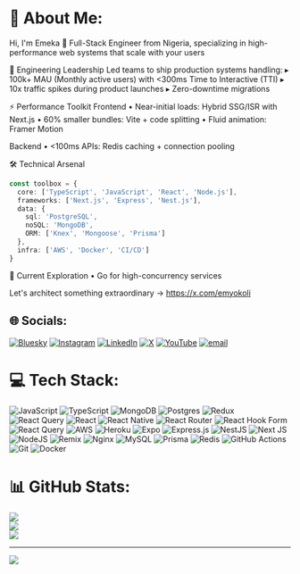 # 💫 About Me:
Hi, I'm Emeka 👋
Full-Stack Engineer from Nigeria, specializing in high-performance web systems that scale with your users

🚀 Engineering Leadership
Led teams to ship production systems handling:
▸ 100k+ MAU (Monthly active users) with <300ms Time to Interactive (TTI)
▸ 10x traffic spikes during product launches
▸ Zero-downtime migrations

⚡ Performance Toolkit
Frontend
• Near-initial loads: Hybrid SSG/ISR with Next.js
• 60% smaller bundles: Vite + code splitting
• Fluid animation: Framer Motion

Backend
• <100ms APIs: Redis caching + connection pooling

🛠️ Technical Arsenal
```typescript
const toolbox = {
  core: ['TypeScript', 'JavaScript', 'React', 'Node.js'],
  frameworks: ['Next.js', 'Express', 'Nest.js'],
  data: {
    sql: 'PostgreSQL',
    noSQL: 'MongoDB',
    ORM: ['Knex', 'Mongoose', 'Prisma']
  },
  infra: ['AWS', 'Docker', 'CI/CD']
}
```
🌱 Current Exploration
• Go for high-concurrency services

Let's architect something extraordinary → https://x.com/emyokoli


## 🌐 Socials:
[![Bluesky](https://img.shields.io/badge/bluesky-0285FF?style=for-the-badge&logo=bluesky&logoColor=%23FFFFFF)](https://bsky.app/profile/https://bsky.app/profile/emekaokoli.bsky.social) [![Instagram](https://img.shields.io/badge/Instagram-%23E4405F.svg?logo=Instagram&logoColor=white)](https://instagram.com/ookli) [![LinkedIn](https://img.shields.io/badge/LinkedIn-%230077B5.svg?logo=linkedin&logoColor=white)](https://linkedin.com/in/emekaokoli) [![X](https://img.shields.io/badge/X-black.svg?logo=X&logoColor=white)](https://x.com/emyokoli) [![YouTube](https://img.shields.io/badge/YouTube-%23FF0000.svg?logo=YouTube&logoColor=white)](https://youtube.com/@dev_xperience) [![email](https://img.shields.io/badge/Email-D14836?logo=gmail&logoColor=white)](mailto:emekaokoli00@gmail.com) 

# 💻 Tech Stack:
![JavaScript](https://img.shields.io/badge/javascript-%23323330.svg?style=for-the-badge&logo=javascript&logoColor=%23F7DF1E) ![TypeScript](https://img.shields.io/badge/typescript-%23007ACC.svg?style=for-the-badge&logo=typescript&logoColor=white) ![MongoDB](https://img.shields.io/badge/MongoDB-%234ea94b.svg?style=for-the-badge&logo=mongodb&logoColor=white) ![Postgres](https://img.shields.io/badge/postgres-%23316192.svg?style=for-the-badge&logo=postgresql&logoColor=white) ![Redux](https://img.shields.io/badge/redux-%23593d88.svg?style=for-the-badge&logo=redux&logoColor=white) ![React Query](https://img.shields.io/badge/-React%20Query-FF4154?style=for-the-badge&logo=react%20query&logoColor=white) ![React](https://img.shields.io/badge/react-%2320232a.svg?style=for-the-badge&logo=react&logoColor=%2361DAFB) ![React Native](https://img.shields.io/badge/react_native-%2320232a.svg?style=for-the-badge&logo=react&logoColor=%2361DAFB) ![React Router](https://img.shields.io/badge/React_Router-CA4245?style=for-the-badge&logo=react-router&logoColor=white) ![React Hook Form](https://img.shields.io/badge/React%20Hook%20Form-%23EC5990.svg?style=for-the-badge&logo=reacthookform&logoColor=white) ![React Query](https://img.shields.io/badge/-React%20Query-FF4154?style=for-the-badge&logo=react%20query&logoColor=white) ![AWS](https://img.shields.io/badge/AWS-%23FF9900.svg?style=for-the-badge&logo=amazon-aws&logoColor=white) ![Heroku](https://img.shields.io/badge/heroku-%23430098.svg?style=for-the-badge&logo=heroku&logoColor=white) ![Expo](https://img.shields.io/badge/expo-1C1E24?style=for-the-badge&logo=expo&logoColor=#D04A37) ![Express.js](https://img.shields.io/badge/express.js-%23404d59.svg?style=for-the-badge&logo=express&logoColor=%2361DAFB) ![NestJS](https://img.shields.io/badge/nestjs-%23E0234E.svg?style=for-the-badge&logo=nestjs&logoColor=white) ![Next JS](https://img.shields.io/badge/Next-black?style=for-the-badge&logo=next.js&logoColor=white) ![NodeJS](https://img.shields.io/badge/node.js-6DA55F?style=for-the-badge&logo=node.js&logoColor=white) ![Remix](https://img.shields.io/badge/remix-%23000.svg?style=for-the-badge&logo=remix&logoColor=white) ![Nginx](https://img.shields.io/badge/nginx-%23009639.svg?style=for-the-badge&logo=nginx&logoColor=white) ![MySQL](https://img.shields.io/badge/mysql-4479A1.svg?style=for-the-badge&logo=mysql&logoColor=white) ![Prisma](https://img.shields.io/badge/Prisma-3982CE?style=for-the-badge&logo=Prisma&logoColor=white) ![Redis](https://img.shields.io/badge/redis-%23DD0031.svg?style=for-the-badge&logo=redis&logoColor=white) ![GitHub Actions](https://img.shields.io/badge/github%20actions-%232671E5.svg?style=for-the-badge&logo=githubactions&logoColor=white) ![Git](https://img.shields.io/badge/git-%23F05033.svg?style=for-the-badge&logo=git&logoColor=white) ![Docker](https://img.shields.io/badge/docker-%230db7ed.svg?style=for-the-badge&logo=docker&logoColor=white)
# 📊 GitHub Stats:
![](https://github-readme-stats.vercel.app/api?username=emekaokoli&theme=dark&hide_border=true&include_all_commits=true&count_private=true)<br/>
![](https://nirzak-streak-stats.vercel.app/?user=emekaokoli&theme=dark&hide_border=true)<br/>
![](https://github-readme-stats.vercel.app/api/top-langs/?username=emekaokoli&theme=dark&hide_border=true&include_all_commits=true&count_private=true&layout=compact)

---
[![](https://visitcount.itsvg.in/api?id=emekaokoli&icon=0&color=0)](https://visitcount.itsvg.in)

<!-- Proudly created with GPRM ( https://gprm.itsvg.in ) -->


<!---## Hi there 👋

<p align='left'><strong>I'm Emeka 👨🏽‍💻, an experienced software developer from Nigeria.</strong></p>

<!--<p align='center'>
   <a href="#"><img src="https://github-readme-stats.vercel.app/api?username=emekaokoli&show_icons=true&count_private=true&theme=dark" width="350"></a>
</p>
<p align='center'>Contacts and Socials</p>-->



<!--<p align='center'>
 <img src="https://visitor-badge.laobi.icu/badge?page_id=emekaokoli" alt="visitor badge"/>
</p>

<!--<details>
  <summary>📃 Resume</summary>
 
 ## Education

- 📖 **Geography**\
📆 2006 - 2010\
📍 **University of Lagos** - Lagos, Nigeria

- 📖 **Web development**\
📆 2009 - 2010\
📍 **NIIT institute** - Lagos, Nigeria.

- 📖 **Fullstack React/React Native/Nodejs Developer**\
📆 2020 - 2020\
📍 **Coursera** - coursera.org

- 📖 **React Nano degree**\
📆 2021 - 2021\
📍 **Udacity** - udacity.com

## Experience
 <img align="right" src="https://img.shields.io/badge/node.js%20-%23339933.svg?&style=for-the-badge&logo=node.js&logoColor=white" />
 <img align="right" src="https://img.shields.io/badge/React_Native-20232A?logo=react&logoColor=61DAFB" />
 <img align="right" src="https://img.shields.io/badge/TypeScript-007ACC?logo=typescript&logoColor=white" />
 <img align="right" src="https://img.shields.io/badge/PostgreSQL-316192?style=for-the-badge&logo=postgresql&logoColor=white" />
 <img align="right" src="https://img.shields.io/badge/React-20232A?style=for-the-badge&logo=react&logoColor=61DAFB" />
 <img align="right" src="https://camo.githubusercontent.com/33232648b9d373b6983c613a5cf1575e941f44b60130a9ea74ea04102936b187/68747470733a2f2f696d672e736869656c64732e696f2f7374617469632f76313f7374796c653d666f722d7468652d6261646765266d6573736167653d4d6170626f7826636f6c6f723d303030303030266c6f676f3d4d6170626f78266c6f676f436f6c6f723d464646464646266c6162656c3d" />


- 👨‍💻 **Full-stack Developer**\
📆 2018 - current\
📍 **Enugu electricity distribution compnay** - Enugu, Nigeria.

<img align="right" src="https://img.shields.io/badge/JavaScript-F7DF1E?style=for-the-badge&logo=javascript&logoColor=black" />
<img align="right" src="https://camo.githubusercontent.com/eb3676422a9e186ce18237e6c1ffee703068f7850c2a513b9a261f33ee335ed6/68747470733a2f2f696d672e736869656c64732e696f2f7374617469632f76313f7374796c653d666f722d7468652d6261646765266d6573736167653d4d6f6e676f444226636f6c6f723d343741323438266c6f676f3d4d6f6e676f4442266c6f676f436f6c6f723d464646464646266c6162656c3d" />
 <img align="right" src="https://img.shields.io/badge/html5%20-%23e34f26.svg?&style=for-the-badge&logo=html5&logoColor=white" />
 <img align="right" src="https://img.shields.io/badge/CSS3-1572B6?&style=for-the-badge&logo=css3&logoColor=white" />
 <img align="right" src="https://img.shields.io/badge/node.js%20-%23339933.svg?&style=for-the-badge&logo=node.js&logoColor=white" />

- 👨‍💻 **Web Developer**\
📆 2017 - 2018\
📍 **Leviticus labs** - Lagos, Nigeria.

<img align="right" src="https://img.shields.io/badge/JavaScript-F7DF1E?style=for-the-badge&logo=javascript&logoColor=black" />
<img align="right" src="https://img.shields.io/badge/Gulp-CF4647?style=for-the-badge&logo=gulp&logoColor=white" />
<img align="right" src="https://img.shields.io/badge/html5%20-%23e34f26.svg?&style=for-the-badge&logo=html5&logoColor=white" />
<img align="right" src="https://img.shields.io/badge/CSS3-1572B6?&style=for-the-badge&logo=css3&logoColor=white" />

- 👨‍💻 **Frontend Developer**\
📆 2014 - oct/2017\
📍 **Interplay Digitech** - Lagos, Nigeria.

## Skills

### Language
<p align='left'>
 <img src="https://img.shields.io/badge/JavaScript-F7DF1E?style=for-the-badge&logo=javascript&logoColor=black" />&nbsp;&nbsp;
 <img src="https://img.shields.io/badge/TypeScript-007ACC?style=for-the-badge&logo=typescript&logoColor=white" />&nbsp;&nbsp;&nbsp;
 <img src="https://img.shields.io/badge/html5%20-%23e34f26.svg?&style=for-the-badge&logo=html5&logoColor=white" />&nbsp;&nbsp;
 <img src="https://img.shields.io/badge/CSS3-1572B6?&style=for-the-badge&logo=css3&logoColor=white" />&nbsp;&nbsp;
</p>
 <hr/>
<h4>Libraries/Framework</h4>
<p align='left'>
 <img src="https://img.shields.io/badge/node.js%20-%23339933.svg?&style=for-the-badge&logo=node.js&logoColor=white" />
   <img src="https://img.shields.io/badge/React_Native-20232A?style=for-the-badge&logo=react&logoColor=61DAFB" />
   <img src="https://img.shields.io/badge/React-20232A?style=for-the-badge&logo=react&logoColor=61DAFB" />
   <img src="https://img.shields.io/badge/next.js-000000?style=for-the-badge&logo=next.js&logoColor=white" />
<img src="https://camo.githubusercontent.com/f93c191872254e83a3c6664393dbbabbcca0de44a14f117d962a5718d4651379/68747470733a2f2f696d672e736869656c64732e696f2f7374617469632f76313f7374796c653d666f722d7468652d6261646765266d6573736167653d4578706f26636f6c6f723d303030303230266c6f676f3d4578706f266c6f676f436f6c6f723d464646464646266c6162656c3d" />
<img src="https://camo.githubusercontent.com/0a95585d6b3a07028298a45d60b85a1331358bc336549d64dbbc27977f1495f3/68747470733a2f2f696d672e736869656c64732e696f2f7374617469632f76313f7374796c653d666f722d7468652d6261646765266d6573736167653d4578707265737326636f6c6f723d303030303030266c6f676f3d45787072657373266c6f676f436f6c6f723d464646464646266c6162656c3d " />
</p>
<h4>Database</h4>
<hr />
<p align='left'>
 <img src="https://camo.githubusercontent.com/95a15266c9b093e9070410fa62c8dcba6611e79edd738e0ded7ec5b52541d6c4/68747470733a2f2f696d672e736869656c64732e696f2f7374617469632f76313f7374796c653d666f722d7468652d6261646765266d6573736167653d506f737467726553514c26636f6c6f723d343136394531266c6f676f3d506f737467726553514c266c6f676f436f6c6f723d464646464646266c6162656c3d " />
  <img src="https://camo.githubusercontent.com/eb3676422a9e186ce18237e6c1ffee703068f7850c2a513b9a261f33ee335ed6/68747470733a2f2f696d672e736869656c64732e696f2f7374617469632f76313f7374796c653d666f722d7468652d6261646765266d6573736167653d4d6f6e676f444226636f6c6f723d343741323438266c6f676f3d4d6f6e676f4442266c6f676f436f6c6f723d464646464646266c6162656c3d" />
</p>
<h4>Tools</h4>
<hr />
<p align='left'>
 <img src="https://img.shields.io/badge/jest%20-%23c21325.svg?&style=for-the-badge&logo=jest&logoColor=white" />
  <img src="https://img.shields.io/badge/styledcomponents%20-%23db7093.svg?&style=for-the-badge&logo=styled-components&logoColor=white" />
 <img src="https://camo.githubusercontent.com/33232648b9d373b6983c613a5cf1575e941f44b60130a9ea74ea04102936b187/68747470733a2f2f696d672e736869656c64732e696f2f7374617469632f76313f7374796c653d666f722d7468652d6261646765266d6573736167653d4d6170626f7826636f6c6f723d303030303030266c6f676f3d4d6170626f78266c6f676f436f6c6f723d464646464646266c6162656c3d" />
<img src="https://img.shields.io/badge/Docker-2496ED?style=for-the-badge&logo=docker&logoColor=white" />
<img src="https://camo.githubusercontent.com/42acc7ee3a18313a065e672e0835729edf3361dedb045d6c3cf8821fe30a1c2d/68747470733a2f2f696d672e736869656c64732e696f2f7374617469632f76313f7374796c653d666f722d7468652d6261646765266d6573736167653d47697426636f6c6f723d463035303332266c6f676f3d476974266c6f676f436f6c6f723d464646464646266c6162656c3d" />
<img src=" https://camo.githubusercontent.com/95a15266c9b093e9070410fa62c8dcba6611e79edd738e0ded7ec5b52541d6c4/68747470733a2f2f696d672e736869656c64732e696f2f7374617469632f76313f7374796c653d666f722d7468652d6261646765266d6573736167653d506f737467726553514c26636f6c6f723d343136394531266c6f676f3d506f737467726553514c266c6f676f436f6c6f723d464646464646266c6162656c3d" />
<img src=" https://camo.githubusercontent.com/ed9428825aeaed8d8c99eb46d3c7d1c50ebd2d98e11aa7cea5a1f1ceaecda63e/68747470733a2f2f696d672e736869656c64732e696f2f7374617469632f76313f7374796c653d666f722d7468652d6261646765266d6573736167653d52656163742b486f6f6b2b466f726d26636f6c6f723d454335393930266c6f676f3d52656163742b486f6f6b2b466f726d266c6f676f436f6c6f723d464646464646266c6162656c3d" />
<img src="https://camo.githubusercontent.com/a5f1968a99631284ca552953929cff7b6abb375853bb0944fae0dc520c45c73b/68747470733a2f2f696d672e736869656c64732e696f2f7374617469632f76313f7374796c653d666f722d7468652d6261646765266d6573736167653d52656163742b526f7574657226636f6c6f723d434134323435266c6f676f3d52656163742b526f75746572266c6f676f436f6c6f723d464646464646266c6162656c3d " />
<img  src="https://camo.githubusercontent.com/def1c04b0d668da46387f400f1e4c8cf78b13232722e377caa595d71aa8047c9/68747470733a2f2f696d672e736869656c64732e696f2f7374617469632f76313f7374796c653d666f722d7468652d6261646765266d6573736167653d507269736d6126636f6c6f723d324433373438266c6f676f3d507269736d61266c6f676f436f6c6f723d464646464646266c6162656c3d" />
<img src="https://img.shields.io/badge/sass%20-%23cc6699.svg?&style=for-the-badge&logo=sass&logoColor=white" />
<img src="https://img.shields.io/badge/Bootstrap-563D7C?style=for-the-badge&logo=bootstrap&logoColor=white">
<img src="https://camo.githubusercontent.com/208852c2348eb4c34115c18e7bc1364ef7ccc88a76a8e659a7ba13c4da7318c0/68747470733a2f2f696d672e736869656c64732e696f2f7374617469632f76313f7374796c653d666f722d7468652d6261646765266d6573736167653d4d554926636f6c6f723d303037464646266c6f676f3d4d5549266c6f676f436f6c6f723d464646464646266c6162656c3d" />
<img src="https://camo.githubusercontent.com/3a2650b6854cb790e3af41a1cefa87df32efc07aad12d0c0f128a7fbc5998ac3/68747470733a2f2f696d672e736869656c64732e696f2f7374617469632f76313f7374796c653d666f722d7468652d6261646765266d6573736167653d526564757826636f6c6f723d373634414243266c6f676f3d5265647578266c6f676f436f6c6f723d464646464646266c6162656c3d " />
<img src="https://img.shields.io/badge/Rtk-query" />
<img src="https://img.shields.io/badge/axios-671ddf?&style=for-the-badge&logo=axios&logoColor=white" />
 <img src="	https://img.shields.io/badge/Cypress-17202C?style=for-the-badge&logo=cypress&logoColor=white"/>
  <img src="https://img.shields.io/badge/Nginx-009639?style=for-the-badge&logo=nginx&logoColor=white"/>
<img src="https://img.shields.io/badge/React_Query-FF4154?style=for-the-badge&logo=React_Query&logoColor=white"/>
 <img src="https://img.shields.io/badge/redis-CC0000.svg?&style=for-the-badge&logo=redis&logoColor=white"/>
  <img src="https://img.shields.io/badge/Swagger-85EA2D?style=for-the-badge&logo=Swagger&logoColor=white"/>
  <img src="https://img.shields.io/badge/Tailwind_CSS-38B2AC?style=for-the-badge&logo=tailwind-css&logoColor=white"/>
 <img src="https://img.shields.io/badge/ts--node-3178C6?style=for-the-badge&logo=ts-node&logoColor=white"/>
</p>

</details>
-->
<!--- I love building products and services people love using, and contributing to bold, innovative ideas. 

 - I have extensive experience in leading teams. 
 - Track record of developing and maintaining production-ready apps with JavaScript, TypeScript, React, React Native, Next.js, React Router, Tanstack Start, Node.js, Express.js, Knex, Mongodb and Postgresql. 
 - With over 3 years of startup work experience, I am familiar with the challenges of wearing multiple hats and adapting to changing requirements and market situations. 
 - I've built and scaled real-world applications serving large user bases, gaining deep experience in performance optimization and scalability challenges.

<p align='left'>
  <a href="https://x.com/emyokoli"><img src="https://img.shields.io/twitter/follow/emyokoli?style=social" alt='follow me on x'/></a>&nbsp;&nbsp;
  <a href="https://www.linkedin.com/in/emekaokoli/"><img src="https://img.shields.io/badge/linkedin-%230077B5.svg?&style=for-the-badge&logo=linkedin&logoColor=white" /></a>&nbsp;&nbsp;&nbsp;
  <a href="mailto:emekaokoli00@gmail.com?subject=Hello%20Emeka"><img src="https://img.shields.io/badge/gmail-%23D14836.svg?&style=for-the-badge&logo=gmail&logoColor=white" /></a>&nbsp;&nbsp;&nbsp;
</p>

